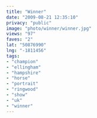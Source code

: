 ```yaml
---
title: "Winner"
date: "2009-08-21 12:35:10"
privacy: "public"
image: "photo/winner/winner.jpg"
views: "97"
faves: "2"
lat: "50876990"
lng: "-1811456"
tags:
- "champion"
- "ellingham"
- "hampshire"
- "horse"
- "portrait"
- "ringwood"
- "show"
- "uk"
- "winner"
---
```

<a href="/photos/2009/08/21/winner" rel="nofollow"></a>
